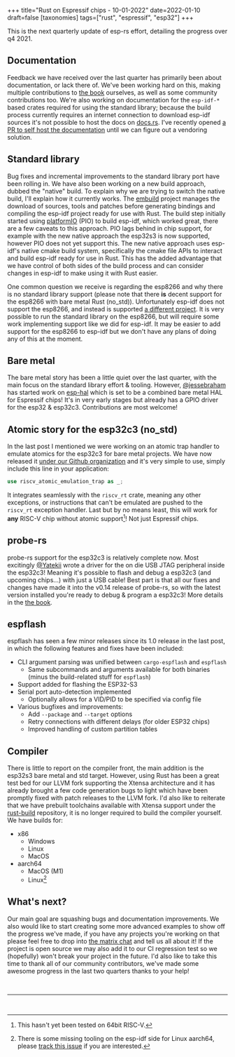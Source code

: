 +++
title="Rust on Espressif chips - 10-01-2022"
date=2022-01-10
draft=false
[taxonomies]
tags=["rust", "espressif", "esp32"]
+++

This is the next quarterly update of esp-rs effort, detailing the progress over q4 2021.

## Documentation

Feedback we have received over the last quarter has primarily been about documentation, or lack there of. We've been working hard on this, making multiple contributions to [the book] ourselves, as well as some community contributions too. We're also working on documentation for the `esp-idf-*` based crates required for using the standard library; because the build process currently requires an internet connection to download esp-idf sources it's not possible to host the docs on [docs.rs]. I've recently opened [a PR to self host the documentation] until we can figure out a vendoring solution.

## Standard library

Bug fixes and incremental improvements to the standard library port have been rolling in. We have also been working on a new build approach, dubbed the "native" build. To explain why we are trying to switch the native build, I'll explain how it currently works. The [embuild] project manages the download of sources, tools and patches before generating bindings and compiling the esp-idf project ready for use with Rust. The build step initially started using [platformIO] (PIO) to build esp-idf, which worked great, there are a few caveats to this approach. PIO lags behind in chip support, for example with the new native approach the esp32s3 is now supported, however PIO does not yet support this. The new native approach uses esp-idf's native cmake build system, specifically the cmake file APIs to interact and build esp-idf ready for use in Rust. This has the added advantage that we have control of both sides of the build process and can consider changes in esp-idf to make using it with Rust easier.

One common question we receive is regarding the esp8266 and why there is no standard library support (please note that there **is** decent support for the esp8266 with bare metal Rust (no_std)). Unfortunately esp-idf does not support the esp8266, and instead is supported [a different project]. It is very possible to run the standard library on the esp8266, but will require some work implementing support like we did for esp-idf. It may be easier to add support for the esp8266 to esp-idf but we don't have any plans of doing any of this at the moment.

## Bare metal

The bare metal story has been a little quiet over the last quarter, with the main focus on the standard library effort & tooling. However, [@jessebraham] has started work on [esp-hal] which is set to be a combined bare metal HAL for Espressif chips! It's in very early stages but already has a GPIO driver for the esp32 & esp32c3. Contributions are most welcome!

## Atomic story for the esp32c3 (no_std)

In the last post I mentioned we were working on an atomic trap handler to emulate atomics for the esp32c3 for bare metal projects. We have now released it [under our Github organization] and it's very simple to use, simply include this line in your application:

```rust
use riscv_atomic_emulation_trap as _;
```

It integrates seamlessly with the `riscv_rt` crate, meaning any other exceptions, or instructions that can't be emulated are pushed to the `riscv_rt` exception handler. Last but by no means least, this will work for **any** RISC-V chip without atomic support[^1]! Not just Espressif chips.

## probe-rs

probe-rs support for the esp32c3 is relatively complete now. Most excitingly [@Yatekii](https://github.com/Yatekii) wrote a driver for the on die USB JTAG peripheral inside the esp32c3! Meaning it's possible to flash and debug a esp32c3 (and upcoming chips...) with just a USB cable! Best part is that all our fixes and changes have made it into the v0.14 release of probe-rs, so with the latest version installed you're ready to debug & program a esp32c3! More details in the [the book].

## espflash

espflash has seen a few minor releases since its 1.0 release in the last post, in which the following features and fixes have been included:

- CLI argument parsing was unified between `cargo-espflash` and `espflash`
  - Same subcommands and arguments available for both binaries (minus the build-related stuff for `espflash`)
- Support added for flashing the ESP32-S3
- Serial port auto-detection implemented
  - Optionally allows for a VID/PID to be specified via config file
- Various bugfixes and improvements:
  - Add `--package` and `--target` options
  - Retry connections with different delays (for older ESP32 chips)
  - Improved handling of custom partition tables

## Compiler

There is little to report on the compiler front, the main addition is the esp32s3 bare metal and std target. However, using Rust has been a great test bed for our LLVM fork supporting the Xtensa architecture and it has already brought a few code generation bugs to light which have been promptly fixed with patch releases to the LLVM fork. I'd also like to reiterate that we have prebuilt toolchains available with Xtensa support under the [rust-build] repository, it is no longer required to build the compiler yourself. We have builds for:

- x86
  - Windows
  - Linux
  - MacOS
- aarch64
  - MacOS (M1)
  - Linux[^2]

## What's next?

Our main goal are squashing bugs and documentation improvements. We also would like to start creating some more advanced examples to show off the progress we've made, if you have any projects you're working on that please feel free to drop into [the matrix chat] and tell us all about it! If the project is open source we may also add it to our CI regression test so we (hopefully) won't break your project in the future. I'd also like to take this time to thank all of our community contributors, we've made some awesome progress in the last two quarters thanks to your help!

<br/>

---

<br/>

[^1]: This hasn't yet been tested on 64bit RISC-V.

[^2]: There is some missing tooling on the esp-idf side for Linux aarch64, please [track this issue] if you are interested.



[the book]: https://esp-rs.github.io/book/
[docs.rs]: https://docs.rs
[a PR to self host the documentation]: https://github.com/esp-rs/esp-idf-sys/pull/50
[embuild]: https://github.com/ivmarkov/embuild
[a different project]: https://github.com/espressif/ESP8266_RTOS_SDK
[platformIO]: https://platformio.org/
[under our Github organization]: https://github.com/esp-rs/riscv-atomic-emulation-trap
[@jessebraham]: https://github.com/jessebraham
[esp-hal]: https://github.com/jessebraham/esp-hal
[rust-build]: https://github.com/esp-rs/rust-build
[track this issue]: https://github.com/esp-rs/esp-idf-sys/issues/14
[the matrix chat]: https://matrix.to/#/#esp-rs:matrix.org